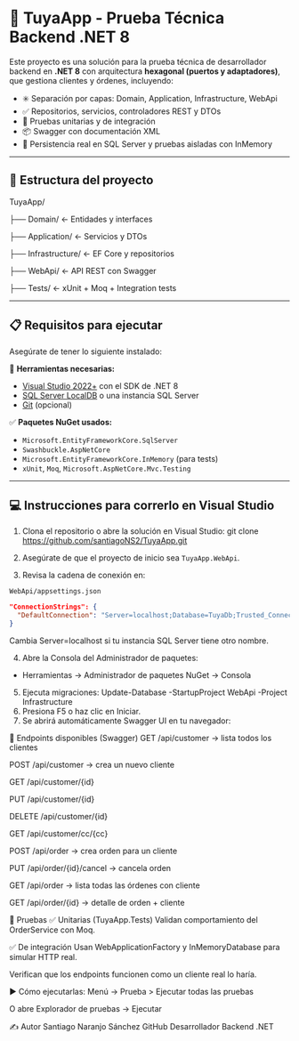 # 🚀 TuyaApp - Prueba Técnica Backend .NET 8

Este proyecto es una solución para la prueba técnica de desarrollador backend en **.NET 8** con arquitectura **hexagonal (puertos y adaptadores)**, que gestiona clientes y órdenes, incluyendo:

- ✳️ Separación por capas: Domain, Application, Infrastructure, WebApi
- ✅ Repositorios, servicios, controladores REST y DTOs
- 🧪 Pruebas unitarias y de integración
- 📦 Swagger con documentación XML
- 💾 Persistencia real en SQL Server y pruebas aisladas con InMemory

---

## 🧱 Estructura del proyecto
TuyaApp/

├── Domain/ ← Entidades y interfaces

├── Application/ ← Servicios y DTOs

├── Infrastructure/ ← EF Core y repositorios

├── WebApi/ ← API REST con Swagger

├── Tests/ ← xUnit + Moq + Integration tests

---
## 📋 Requisitos para ejecutar

Asegúrate de tener lo siguiente instalado:

🔧 **Herramientas necesarias:**

- [Visual Studio 2022+](https://visualstudio.microsoft.com/es/) con el SDK de .NET 8
- [SQL Server LocalDB](https://learn.microsoft.com/es-es/sql/database-engine/configure-windows/sql-server-express-localdb) o una instancia SQL Server
- [Git](https://git-scm.com/) (opcional)

✅ **Paquetes NuGet usados:**

- `Microsoft.EntityFrameworkCore.SqlServer`
- `Swashbuckle.AspNetCore`
- `Microsoft.EntityFrameworkCore.InMemory` (para tests)
- `xUnit`, `Moq`, `Microsoft.AspNetCore.Mvc.Testing`

---

## 💻 Instrucciones para correrlo en Visual Studio

1. Clona el repositorio o abre la solución en Visual Studio:
   git clone https://github.com/santiagoNS2/TuyaApp.git

2. Asegúrate de que el proyecto de inicio sea `TuyaApp.WebApi`.

3. Revisa la cadena de conexión en:

`WebApi/appsettings.json`

```json
"ConnectionStrings": {
  "DefaultConnection": "Server=localhost;Database=TuyaDb;Trusted_Connection=True;TrustServerCertificate=True;"
}
```
Cambia Server=localhost si tu instancia SQL Server tiene otro nombre.

4. Abre la Consola del Administrador de paquetes:

  * Herramientas → Administrador de paquetes NuGet → Consola

5. Ejecuta migraciones:
   Update-Database -StartupProject WebApi -Project Infrastructure
6. Presiona F5 o haz clic en Iniciar.
7. Se abrirá automáticamente Swagger UI en tu navegador:

📘 Endpoints disponibles (Swagger)
GET /api/customer → lista todos los clientes

POST /api/customer → crea un nuevo cliente

GET /api/customer/{id}

PUT /api/customer/{id}

DELETE /api/customer/{id}

GET /api/customer/cc/{cc}

POST /api/order → crea orden para un cliente

PUT /api/order/{id}/cancel → cancela orden

GET /api/order → lista todas las órdenes con cliente

GET /api/order/{id} → detalle de orden + cliente

🧪 Pruebas
✅ Unitarias (TuyaApp.Tests)
Validan comportamiento del OrderService con Moq.

✅ De integración
Usan WebApplicationFactory y InMemoryDatabase para simular HTTP real.

Verifican que los endpoints funcionen como un cliente real lo haría.

▶️ Cómo ejecutarlas:
Menú → Prueba > Ejecutar todas las pruebas

O abre Explorador de pruebas → Ejecutar

✍️ Autor
Santiago Naranjo Sánchez
GitHub
Desarrollador Backend .NET
